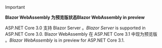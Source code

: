 ---
---
> [!IMPORTANT]
> <span data-ttu-id="8c86e-101">**Blazor WebAssembly 为预览版状态**</span><span class="sxs-lookup"><span data-stu-id="8c86e-101">**Blazor WebAssembly in preview**</span></span>
>
> <span data-ttu-id="8c86e-102">ASP.NET Core 3.0 支持 Blazor Server  。</span><span class="sxs-lookup"><span data-stu-id="8c86e-102">*Blazor Server* is supported in ASP.NET Core 3.0.</span></span> <span data-ttu-id="8c86e-103">Blazor WebAssembly 在 ASP.NET Core 3.1 中现为预览版  。</span><span class="sxs-lookup"><span data-stu-id="8c86e-103">*Blazor WebAssembly* is in preview for ASP.NET Core 3.1.</span></span>
